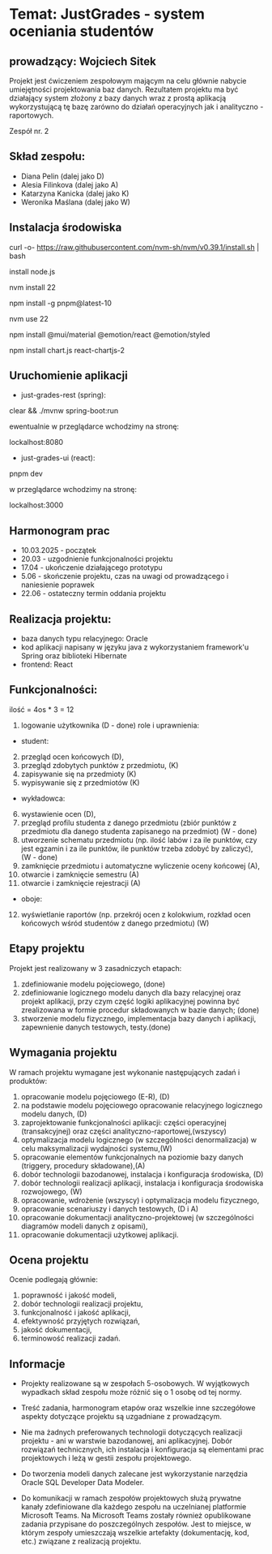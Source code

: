 # Temat: JustGrades - system oceniania studentów
## prowadzący: Wojciech Sitek
Projekt jest ćwiczeniem zespołowym mającym na celu głównie nabycie umiejętności projektowania baz danych. Rezultatem projektu ma być działający system złożony z bazy danych wraz z prostą aplikacją wykorzystującą tę bazę zarówno do działań operacyjnych jak i analityczno - raportowych.

Zespół nr. 2
## Skład zespołu:
* Diana Pelin (dalej jako D)
* Alesia Filinkova (dalej jako A)
* Katarzyna Kanicka (dalej jako K)
* Weronika Maślana (dalej jako W)

## Instalacja środowiska
curl -o- https://raw.githubusercontent.com/nvm-sh/nvm/v0.39.1/install.sh | bash

install node.js

nvm install 22

npm install -g pnpm@latest-10

nvm use 22

npm install @mui/material @emotion/react @emotion/styled

npm install chart.js react-chartjs-2

## Uruchomienie aplikacji
* just-grades-rest (spring):

 clear && ./mvnw spring-boot:run

ewentualnie w przeglądarce wchodzimy na stronę:

 lockalhost:8080

* just-grades-ui (react):

 pnpm dev

w przeglądarce wchodzimy na stronę:

 lockalhost:3000

## Harmonogram prac
* 10.03.2025 - początek
* 20.03 - uzgodnienie funkcjonalności projektu
* 17.04 - ukończenie działającego prototypu
* 5.06 - skończenie projektu, czas na uwagi od prowadzącego i naniesienie poprawek
* 22.06 - ostateczny termin oddania projektu

## Realizacja projektu:
* baza danych typu relacyjnego: Oracle
* kod aplikacji napisany w języku java z wykorzystaniem framework'u Spring oraz biblioteki Hibernate
* frontend: React

## Funkcjonalności:
ilość = 4os * 3 = 12
1. logowanie użytkownika (D - done)
role i uprawnienia:
* student:
2. przegląd ocen końcowych (D),
3. przegląd zdobytych punktów z przedmiotu, (K)
4. zapisywanie się na przedmioty (K)
5. wypisywanie się z przedmiotów (K)
* wykładowca:
6. wystawienie ocen (D),
7. przegląd profilu studenta z danego przedmiotu (zbiór punktów z przedmiotu dla danego studenta zapisanego na przedmiot) (W - done)
8. utworzenie schematu przedmiotu (np. ilość labów i za ile punktów, czy jest egzamin i za ile punktów, ile punktów trzeba zdobyć by zaliczyć), (W - done)
9.  zamknięcie przedmiotu i automatyczne wyliczenie oceny końcowej (A),
10. otwarcie i zamknięcie semestru (A)
11. otwarcie i zamknięcie rejestracji (A)
* oboje:
12. wyświetlanie raportów (np. przekrój ocen z kolokwium, rozkład ocen końcowych wśród studentów z danego przedmiotu) (W)


## Etapy projektu
Projekt jest realizowany w 3 zasadniczych etapach:

1. zdefiniowanie modelu pojęciowego, (done)
2. zdefiniowanie logicznego modelu danych dla bazy relacyjnej oraz projekt aplikacji, przy czym część logiki aplikacyjnej powinna być zrealizowana w formie procedur składowanych w bazie danych; (done)
3. stworzenie modelu fizycznego, implementacja bazy danych i aplikacji, zapewnienie danych testowych, testy.(done)

## Wymagania projektu
W ramach projektu wymagane jest wykonanie następujących zadań i produktów:

1. opracowanie modelu pojęciowego (E-R), (D)
2. na podstawie modelu pojęciowego opracowanie relacyjnego logicznego modelu danych, (D)
3. zaprojektowanie funkcjonalności aplikacji: części operacyjnej (transakcyjnej) oraz części analityczno-raportowej,(wszyscy)
4. optymalizacja modelu logicznego (w szczególności denormalizacja) w celu maksymalizacji wydajności systemu,(W)
5. opracowanie elementów funkcjonalnych na poziomie bazy danych (triggery, procedury składowane),(A)
6. dobór technologii bazodanowej, instalacja i konfiguracja środowiska, (D)
7. dobór technologii realizacji aplikacji, instalacja i konfiguracja środowiska rozwojowego, (W)
8. opracowanie, wdrożenie (wszyscy) i optymalizacja modelu fizycznego,
9. opracowanie scenariuszy i danych testowych, (D i A)
10. opracowanie dokumentacji analityczno-projektowej (w szczególności diagramów modeli danych z opisami),
11. opracowanie dokumentacji użytkowej aplikacji.

## Ocena projektu
Ocenie podlegają głównie:

1. poprawność i jakość modeli,
2. dobór technologii realizacji projektu,
3. funkcjonalność i jakość aplikacji,
4. efektywność przyjętych rozwiązań,
5. jakość dokumentacji,
6. terminowość realizacji zadań.

## Informacje
* Projekty realizowane są w zespołach 5-osobowych. W wyjątkowych wypadkach skład zespołu może różnić się o 1 osobę od tej normy.

* Treść zadania, harmonogram etapów oraz wszelkie inne szczegółowe aspekty dotyczące projektu są uzgadniane z prowadzącym.

* Nie ma żadnych preferowanych technologii dotyczących realizacji projektu - ani w warstwie bazodanowej, ani aplikacyjnej. Dobór rozwiązań technicznych, ich instalacja i konfiguracja są elementami prac projektowych i leżą w gestii zespołu projektowego.

* Do tworzenia modeli danych zalecane jest wykorzystanie narzędzia Oracle SQL Developer Data Modeler.

* Do komunikacji w ramach zespołów projektowych służą prywatne kanały zdefiniowane dla każdego zespołu na uczelnianej platformie Microsoft Teams. Na Microsoft Teams zostały również opublikowane zadania przypisane do poszczególnych zespołów. Jest to miejsce, w którym zespoły umieszczają wszelkie artefakty (dokumentację, kod, etc.) związane z realizacją projektu.